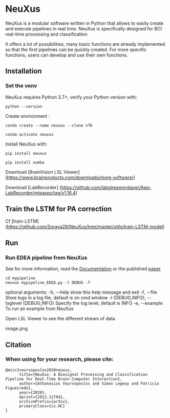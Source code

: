 # NeuXus

NeuXus is a modular software written in Python that allows to easily create and execute pipelines in real time. NeuXus is specifically designed for BCI real-time processing and classification.

It offers a lot of possibilities, many basic functions are already implemented so that the first pipelines can be quickly created. For more specific functions, users can develop and use their own functions.


## Installation

### Set the venv

NeuXus requires Python 3.7+, verify your Python version with:
```
python --version
```
Create environment : 
```
conda create --name neuxus --clone nfb

conda activate neuxus
```

Install NeuXus with:
```
pip install neuxus

pip install numba
```

Download [BrainVision LSL Viewer] (https://www.brainproducts.com/downloads/more-software/)

Download [LabRecorder] (https://github.com/labstreaminglayer/App-LabRecorder/releases/tag/v1.16.4)
## Train the LSTM for PA correction
Cf [train-LSTM] (https://github.com/Soraya28/NeuXus/tree/master/utils/train-LSTM-model)

## Run

### Run EDEA pipeline from NeuXus
See for more information, read the [Documentation](https://laseeb.github.io/NeuXus/index.html) or the published [paper](https://arxiv.org/abs/2012.12794)


```
cd mypipeline
neuxus mypipeline_EDEA.py -l DEBUG -f
```

optional arguments:
  -h, --help            show this help message and exit
  -f, --file            Store logs in a log file, default is on cmd window
  -l {DEBUG,INFO}, --loglevel {DEBUG,INFO}
                        Specify the log level, default is INFO
  -e, --example         To run an example from NeuXus

Open LSL Viewer to see the different stream of data

image.png

## Citation
### When using for your research, please cite:
```
@misc{vourvopoulos2020neuxus,
      title={NeuXus: A Biosignal Processing and Classification Pipeline for Real-Time Brain-Computer Interaction}, 
      author={Athanasios Vourvopoulos and Simon Legeay and Patricia Figueiredo},
      year={2020},
      eprint={2012.12794},
      archivePrefix={arXiv},
      primaryClass={cs.HC}
}
```

